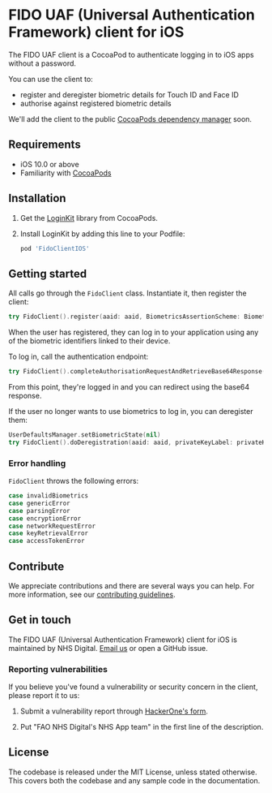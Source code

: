 # FIDO UAF (Universal Authentication Framework) client for iOS

The FIDO UAF client is a CocoaPod to authenticate logging in to iOS apps without a password.

You can use the client to:

* register and deregister biometric details for Touch ID and Face ID
* authorise against registered biometric details

We'll add the client to the public [CocoaPods dependency manager](https://github.com/CocoaPods/CocoaPods) soon.

## Requirements

* iOS 10.0 or above
* Familiarity with [CocoaPods](https://cocoapods.org/)

## Installation

1. Get the [LoginKit](https://cocoapods.org/pods/LoginKit) library from CocoaPods.

2. Install LoginKit by adding this line to your Podfile:

    ```ruby
    pod 'FidoClientIOS'
    ```

## Getting started

All calls go through the `FidoClient` class. Instantiate it, then register the client:

```swift
try FidoClient().register(aaid: aaid, BiometricsAssertionScheme: BiometricsAssertionScheme, accessToken: accessToken, registrationUrl: registrationUrl, privateKeyLabel: privateKeyLabel, registrationResponseEndpoint: registrationResponseEndpoint)
```

When the user has registered, they can log in to your application using any of the biometric identifiers linked to their device.

To log in, call the authentication endpoint:

```swift
try FidoClient().completeAuthorisationRequestAndRetrieveBase64Response(aaid: aaid, BiometricsAssertionScheme: BiometricsAssertionScheme, privateKeyLabel: privateKeyLabel, authenticationUrl: authenticationUrl)
```

From this point, they're logged in and you can redirect using the base64 response.

If the user no longer wants to use biometrics to log in, you can deregister them:

```swift
UserDefaultsManager.setBiometricState(nil)
try FidoClient().doDeregistration(aaid: aaid, privateKeyLabel: privateKeyLabel, deregistrationRequestEndpoint: deregistrationRequestEndpoint)
```

### Error handling

`FidoClient` throws the following errors:

```swift
case invalidBiometrics
case genericError
case parsingError
case encryptionError
case networkRequestError
case keyRetrievalError
case accessTokenError
```

## Contribute

We appreciate contributions and there are several ways you can help. For more information, see our [contributing guidelines](/CONTRIBUTING.md).

## Get in touch

The FIDO UAF (Universal Authentication Framework) client for iOS is maintained by NHS Digital. [Email us](mailto:nhsapp@nhs.net) or open a GitHub issue.

### Reporting vulnerabilities

If you believe you've found a vulnerability or security concern in the client, please report it to us:

1. Submit a vulnerability report through [HackerOne's form](https://hackerone.com/2e6793b1-d580-4172-9ba3-04c98cdfb478/embedded_submissions/new).

2. Put "FAO NHS Digital's NHS App team" in the first line of the description.

## License

The codebase is released under the MIT License, unless stated otherwise. This covers both the codebase and any sample code in the documentation.

